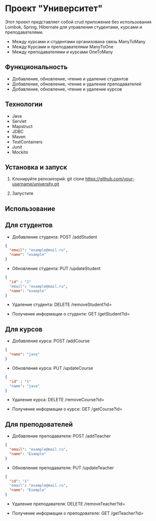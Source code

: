 # Проект "Университет"

Этот проект представляет собой crud приложение без использования Lombok, Spring, Hibernate для управления студентами, курсами и преподавателями.
- Между курсами и студентами организована связь ManyToMany
- Между Курсами и преподавателями ManyToOne
- Между преподавателями и курсами OneToMany

## Функциональность

- Добавление, обновление, чтение и удаление студентов
- Добавление, обновление, чтение и удаление преподавателей
- Добавление, обновление, чтение и удаление курсов

## Технологии

- Java
- Servlet
- Mapstruct
- JDBC
- Maven
- TestContainers
- Junit
- Mockito

## Установка и запуск
1. Клонируйте репозиторий:
   git clone https://github.com/your-username/university.git

2. Запустите   

## Использование

## Для студентов

- Добавление студента:
POST /addStudent

```json
{
  "email": "example@mail.ru",
  "name": "example"
}
```

- Обновление студента:
PUT /updateStudent

```json
{
  "id" : "1"
  "email": "example@mail.ru",
  "name": "example"
}
```

- Удаление студента:
DELETE /removeStudent?id=

- Получение информации о студенте:
GET /getStudent?id= 

## Для курсов

- Добавление курса:
POST /addCourse

```json
{
  "name": "java"
}
```
  
- Обновление курса:
PUT /updateCourse

```json
{
  "id" : "1"
  "name": "java"
}
```

- Удаление курса:
DELETE /removeCourse?id=

- Получение информации о курсе:
GET /getCourse?id=

## Для преподователей

- Добавление преподавателя:
POST /addTeacher


```json
{
  "email": "example@mail.ru",
  "name": "Example"
}
```

- Обновление преподавателя:
PUT /updateTeacher


```json
{
  "id": "1"
  "email": "example@mail.ru",
  "name": "Example"
}
```

- Удаление преподавателя:
DELETE /removeTeacher?id=

- Получение информации о преподователе:
GET /getTeacher?id=


